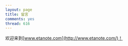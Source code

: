 ```yaml
---
layout: page
title: 留言
comments: yes
thread: 616
---
```


欢迎来到[www.etanote.com](http://www.etanote.com/)！
